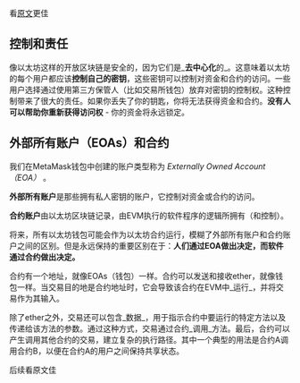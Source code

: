 看[原文](https://www.bookstack.cn/read/ethereum_book-zh/spilt.1.77adf5064f4455e8.md)更佳

## 控制和责任

像以太坊这样的开放区块链是安全的，因为它们是_**去中心化**的_。这意味着以太坊的每个用户都应该**控制自己的密钥**，这些密钥可以控制对资金和合约的访问。一些用户选择通过使用第三方保管人（比如交易所钱包）放弃对密钥的控制权。这种控制带来了很大的责任。如果你丢失了你的钥匙，你将无法获得资金和合约。**没有人可以帮助你重新获得访问权** - 你的资金将永远锁定。 

## 外部所有账户（EOAs）和合约

我们在MetaMask钱包中创建的账户类型称为 *Externally Owned Account（EOA）* 。

**外部所有账户**是那些拥有私人密钥的账户，它控制对资金或合约的访问。

**合约账户**由以太坊区块链记录，由EVM执行的软件程序的逻辑所拥有（和控制）。

将来，所有以太坊钱包可能会作为以太坊合约运行，模糊了外部所有账户和合约账户之间的区别。但是永远保持的重要区别在于：**人们通过EOA做出决定，而软件通过合约做出决定。**

合约有一个地址，就像EOAs（钱包）一样。合约可以发送和接收ether，就像钱包一样。当交易目的地是合约地址时，它会导致该合约在EVM中_运行_，并将交易作为其输入。

除了ether之外，交易还可以包含_数据_，用于指示合约中要运行的特定方法以及传递给该方法的参数。通过这种方式，交易通过合约_调用_方法。最后，合约可以产生调用其他合约的交易，建立复杂的执行路径。其中一个典型的用法是合约A调用合约B，以便在合约A的用户之间保持共享状态。

 

后续看原文佳